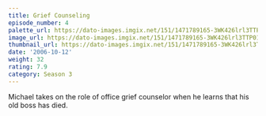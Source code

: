 ```yaml
---
title: Grief Counseling
episode_number: 4
palette_url: https://dato-images.imgix.net/151/1471789165-3WK426lrl3TTP01lArMbkiIUJMD.jpg?ixlib=rb-1.1.0&ch=DPR%2CWidth&auto=enhance&palette=json
image_url: https://dato-images.imgix.net/151/1471789165-3WK426lrl3TTP01lArMbkiIUJMD.jpg?ixlib=rb-1.1.0&ch=DPR%2CWidth&auto=compress%2Cformat&w=500
thumbnail_url: https://dato-images.imgix.net/151/1471789165-3WK426lrl3TTP01lArMbkiIUJMD.jpg?ixlib=rb-1.1.0&ch=DPR%2CWidth&auto=enhance&w=500&h=280&fit=crop&fm=jpg
date: '2006-10-12'
weight: 32
rating: 7.9
category: Season 3
---
```


Michael takes on the role of office grief counselor when he learns that his old boss has died.